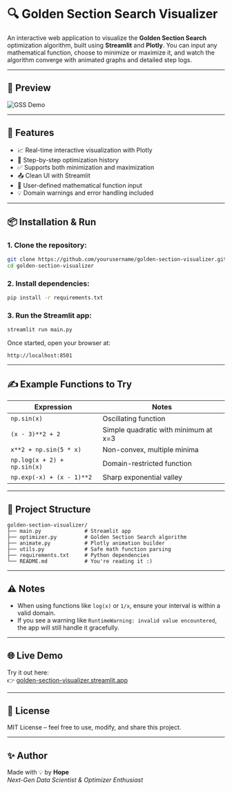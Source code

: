 # 🔍 Golden Section Search Visualizer

An interactive web application to visualize the **Golden Section Search** optimization algorithm, built using **Streamlit** and **Plotly**. You can input any mathematical function, choose to minimize or maximize it, and watch the algorithm converge with animated graphs and detailed step logs.

---

## 📸 Preview

![GSS Demo](https://user-images.githubusercontent.com/yourusername/demo-image.png)

---

## 🚀 Features

- 📈 Real-time interactive visualization with Plotly
- 🧠 Step-by-step optimization history
- ✅ Supports both minimization and maximization
- 📤 Clean UI with Streamlit
- 🧮 User-defined mathematical function input
- 💡 Domain warnings and error handling included

---

## 📦 Installation & Run

### 1. Clone the repository:
```bash
git clone https://github.com/yourusername/golden-section-visualizer.git
cd golden-section-visualizer
```

### 2. Install dependencies:
```bash
pip install -r requirements.txt
```

### 3. Run the Streamlit app:
```bash
streamlit run main.py
```

Once started, open your browser at:
```
http://localhost:8501
```

---

## ✍️ Example Functions to Try

| Expression | Notes |
|------------|-------|
| `np.sin(x)` | Oscillating function |
| `(x - 3)**2 + 2` | Simple quadratic with minimum at x=3 |
| `x**2 + np.sin(5 * x)` | Non-convex, multiple minima |
| `np.log(x + 2) + np.sin(x)` | Domain-restricted function |
| `np.exp(-x) + (x - 1)**2` | Sharp exponential valley |

---

## 📁 Project Structure

```
golden-section-visualizer/
├── main.py              # Streamlit app
├── optimizer.py         # Golden Section Search algorithm
├── animate.py           # Plotly animation builder
├── utils.py             # Safe math function parsing
├── requirements.txt     # Python dependencies
└── README.md            # You're reading it :)
```

---

## ⚠️ Notes

- When using functions like `log(x)` or `1/x`, ensure your interval is within a valid domain.
- If you see a warning like `RuntimeWarning: invalid value encountered`, the app will still handle it gracefully.

---

## 🌐 Live Demo

Try it out here:  
👉 [golden-section-visualizer.streamlit.app](https://golden-section-visualizer.streamlit.app)


---

## 📖 License

MIT License – feel free to use, modify, and share this project.

---

## ✨ Author

Made with 💡 by **Hope**  
*Next-Gen Data Scientist & Optimizer Enthusiast*
